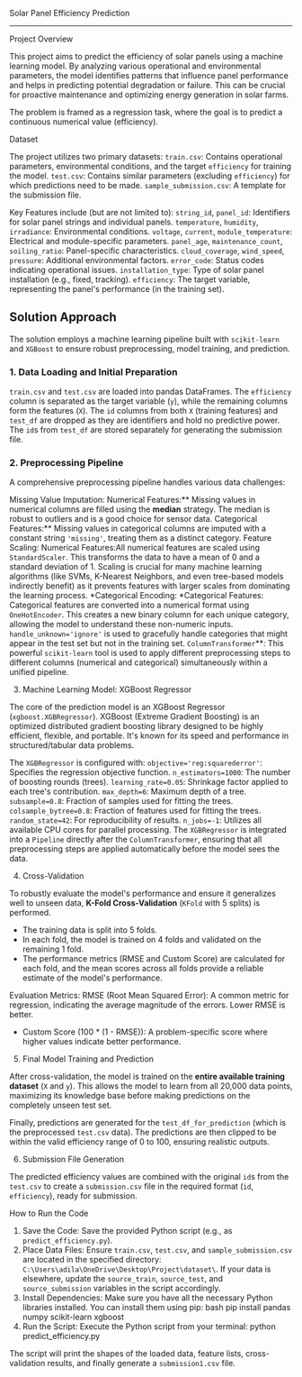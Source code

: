 Solar Panel Efficiency Prediction

---

 Project Overview

This project aims to predict the efficiency of solar panels using a machine learning model. By analyzing various operational and environmental parameters, the model identifies patterns that influence panel performance and helps in predicting potential degradation or failure. This can be crucial for proactive maintenance and optimizing energy generation in solar farms.

The problem is framed as a regression task, where the goal is to predict a continuous numerical value (efficiency).

 Dataset

The project utilizes two primary datasets:
 `train.csv`: Contains operational parameters, environmental conditions, and the target `efficiency` for training the model.
 `test.csv`: Contains similar parameters (excluding `efficiency`) for which predictions need to be made.
 `sample_submission.csv`: A template for the submission file.

Key Features include (but are not limited to):
 `string_id`, `panel_id`: Identifiers for solar panel strings and individual panels.
 `temperature`, `humidity`, `irradiance`: Environmental conditions.
 `voltage`, `current`, `module_temperature`: Electrical and module-specific parameters.
 `panel_age`, `maintenance_count`, `soiling_ratio`: Panel-specific characteristics.
 `cloud_coverage`, `wind_speed`, `pressure`: Additional environmental factors.
 `error_code`: Status codes indicating operational issues.
 `installation_type`: Type of solar panel installation (e.g., fixed, tracking).
 `efficiency`: The target variable, representing the panel's performance (in the training set).

## Solution Approach

The solution employs a machine learning pipeline built with `scikit-learn` and `XGBoost` to ensure robust preprocessing, model training, and prediction.

### 1. Data Loading and Initial Preparation

 `train.csv` and `test.csv` are loaded into pandas DataFrames.
 The `efficiency` column is separated as the target variable (`y`), while the remaining columns form the features (`X`).
 The `id` columns from both `X` (training features) and `test_df` are dropped as they are identifiers and hold no predictive power. The `id`s from `test_df` are stored separately for generating the submission file.

### 2. Preprocessing Pipeline

A comprehensive preprocessing pipeline handles various data challenges:

Missing Value Imputation:
  Numerical Features:** Missing values in numerical columns are filled using the **median** strategy. The median is robust to outliers and is a good choice for sensor data.
    Categorical Features:** Missing values in categorical columns are imputed with a constant string `'missing'`, treating them as a distinct category.
Feature Scaling:
     Numerical Features:All numerical features are scaled using `StandardScaler`. This transforms the data to have a mean of 0 and a standard deviation of 1. Scaling is crucial for many machine learning algorithms (like SVMs, K-Nearest Neighbors, and even tree-based models indirectly benefit) as it prevents features with larger scales from dominating the learning process.
*Categorical Encoding:
    *Categorical Features: Categorical features are converted into a numerical format using `OneHotEncoder`. This creates a new binary column for each unique category, allowing the model to understand these non-numeric inputs. `handle_unknown='ignore'` is used to gracefully handle categories that might appear in the test set but not in the training set.
`ColumnTransformer`**: This powerful `scikit-learn` tool is used to apply different preprocessing steps to different columns (numerical and categorical) simultaneously within a unified pipeline.

3. Machine Learning Model: XGBoost Regressor

The core of the prediction model is an XGBoost Regressor (`xgboost.XGBRegressor`). XGBoost (Extreme Gradient Boosting) is an optimized distributed gradient boosting library designed to be highly efficient, flexible, and portable. It's known for its speed and performance in structured/tabular data problems.

The `XGBRegressor` is configured with:
 `objective='reg:squarederror'`: Specifies the regression objective function.
 `n_estimators=1000`: The number of boosting rounds (trees).
 `learning_rate=0.05`: Shrinkage factor applied to each tree's contribution.
 `max_depth=6`: Maximum depth of a tree.
 `subsample=0.8`: Fraction of samples used for fitting the trees.
 `colsample_bytree=0.8`: Fraction of features used for fitting the trees.
 `random_state=42`: For reproducibility of results.
 `n_jobs=-1`: Utilizes all available CPU cores for parallel processing.
The `XGBRegressor` is integrated into a `Pipeline` directly after the `ColumnTransformer`, ensuring that all preprocessing steps are applied automatically before the model sees the data.

4. Cross-Validation

To robustly evaluate the model's performance and ensure it generalizes well to unseen data, **K-Fold Cross-Validation** (`KFold` with 5 splits) is performed.
* The training data is split into 5 folds.
* In each fold, the model is trained on 4 folds and validated on the remaining 1 fold.
* The performance metrics (RMSE and Custom Score) are calculated for each fold, and the mean scores across all folds provide a reliable estimate of the model's performance.

Evaluation Metrics:
RMSE (Root Mean Squared Error): A common metric for regression, indicating the average magnitude of the errors. Lower RMSE is better.
* Custom Score (100 * (1 - RMSE)): A problem-specific score where higher values indicate better performance.

 5. Final Model Training and Prediction

After cross-validation, the model is trained on the **entire available training dataset** (`X` and `y`). This allows the model to learn from all 20,000 data points, maximizing its knowledge base before making predictions on the completely unseen test set.

Finally, predictions are generated for the `test_df_for_prediction` (which is the preprocessed `test.csv` data). The predictions are then clipped to be within the valid efficiency range of 0 to 100, ensuring realistic outputs.

 6. Submission File Generation

The predicted efficiency values are combined with the original `id`s from the `test.csv` to create a `submission.csv` file in the required format (`id`, `efficiency`), ready for submission.

 How to Run the Code

1.  Save the Code: Save the provided Python script (e.g., as `predict_efficiency.py`).
2.  Place Data Files: Ensure `train.csv`, `test.csv`, and `sample_submission.csv` are located in the specified directory: `C:\Users\adila\OneDrive\Desktop\Project\dataset\`. If your data is elsewhere, update the `source_train`, `source_test`, and `source_submission` variables in the script accordingly.
3.  Install Dependencies: Make sure you have all the necessary Python libraries installed. You can install them using pip:
    bash
    pip install pandas numpy scikit-learn xgboost
4.  Run the Script: Execute the Python script from your terminal:
    python predict_efficiency.py


The script will print the shapes of the loaded data, feature lists, cross-validation results, and finally generate a `submission1.csv` file.
